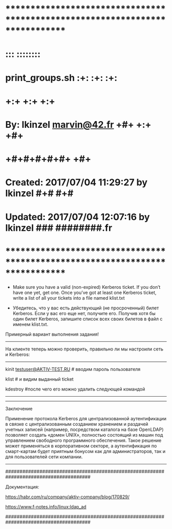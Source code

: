 # **************************************************************************** #
#                                                                              #
#                                                         :::      ::::::::    #
#    print_groups.sh                                    :+:      :+:    :+:    #
#                                                     +:+ +:+         +:+      #
#    By: lkinzel <marvin@42.fr>                     +#+  +:+       +#+         #
#                                                 +#+#+#+#+#+   +#+            #
#    Created: 2017/07/04 11:29:27 by lkinzel           #+#    #+#              #
#    Updated: 2017/07/04 12:07:16 by lkinzel          ###   ########.fr        #
#                                                                              #
# **************************************************************************** #

 - Make sure you have a valid (non-expired) Kerberos ticket. If you  don’t have one yet, get one. Once you’ve got at least one Kerberos ticket, write a list of all your tickets into a file named klist.txt

- Убедитесь, что у вас есть действующий (не просроченный) билет Kerberos. Если у вас его еще нет, получите его. Получив хотя бы один билет Kerberos, запишите список всех своих билетов в файл с именем klist.txt.


Примерный вариант выполнения задания!

-------------------------------------------------------------------------------------------------------------------------------------------------------------------------------------------------

На клиенте теперь можно проверить, правильно ли мы настроили сеть и Kerberos:

-------------------------------------------------------------------------------------------------------------------------------------------------------------------------------------------------

kinit testuser@AKTIV-TEST.RU	# вводим пароль пользователя

klist						# и видим выданный ticket

kdestroy					#после чего его можно удалить следующей командой

-------------------------------------------------------------------------------------------------------------------------------------------------------------------------------------------------

-------------------------------------------------------------------------------------------------------------------------------------------------------------------------------------------------

Заключение

Применение протокола Kerberos для централизованной аутентификации в связке с централизованным созданием хранением и раздачей учетных записей (например, посредством каталога на базе OpenLDAP) позволяет создать «домен UNIX», полностью состоящий из машин под управлением свободного программного обеспечения. Такое решение может применяться в корпоративном секторе, а аутентификация по смарт-картам будет приятным бонусом как для администраторов, так и для пользователей сети компании.

-------------------------------------------------------------------------------------------------------------------------------------------------------------------------------------------------




######################################################################################

Документация:

https://habr.com/ru/company/aktiv-company/blog/170829/

https://www.f-notes.info/linux:ldap_ad

######################################################################################
